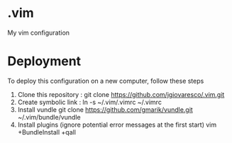 .vim
====

My vim configuration

Deployment
==========

To deploy this configuration on a new computer, follow these steps

1. Clone this repository : 
    git clone https://github.com/jgiovaresco/.vim.git
2. Create symbolic link :
    ln -s ~/.vim/.vimrc ~/.vimrc
3. Install vundle
    git clone https://github.com/gmarik/vundle.git ~/.vim/bundle/vundle
4. Install plugins (ignore potential error messages at the first start)
    vim +BundleInstall +qall
